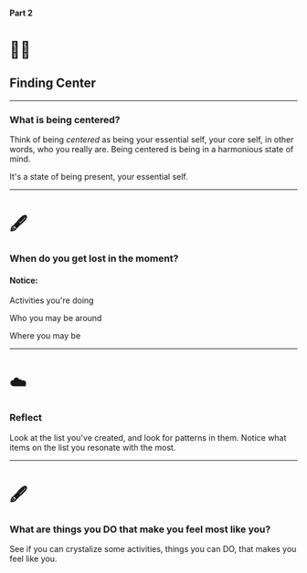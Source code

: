 #### Part 2
# 🧘‍♀️
## Finding Center

---

### What is being centered?
Think of being *centered* as being your essential self, your core self, in other words, who you really are. Being centered is being in a harmonious state of mind.

It's a state of being present, your essential self.

---

# 🖋
### When do you get lost in the moment? 

#### Notice:

Activities you're doing

Who you may be around

Where you may be

---
# ☁️
### Reflect
Look at the list you've created, and look for patterns in them. Notice what items on the list you resonate with the most. 

---

# 🖋
### What are things you DO that make you feel most like you?
See if you can crystalize some activities, things you can DO, that makes you feel like you.

